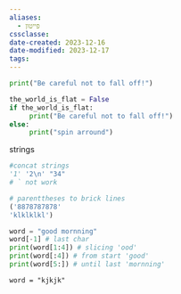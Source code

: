```yaml
---
aliases:
  - פייטון
cssclasse: 
date-created: 2023-12-16
date-modified: 2023-12-17
tags: 
---
```

```python
print("Be careful not to fall off!")
```

```python
the_world_is_flat = False
if the_world_is_flat:
     print("Be careful not to fall off!")
else:
     print("spin arround")

```

strings

```python
#concat strings
'1' '2\n' "34"
# ` not work

```

```python
# parenttheses to brick lines
('8878787878'
'klklklkl')
```

```python
word = "good mornning"
word[-1] # last char
print(word[1:4]) # slicing 'ood'
print(word[:4]) # from start 'good'
print(word[5:]) # until last 'mornning'
```

	word = "kjkjk"